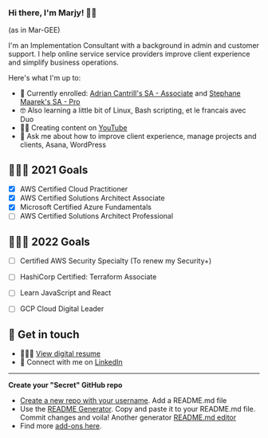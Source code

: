 ### Hi there, I'm Marjy! 👋🏾 

(as in Mar-GEE)

I'm an Implementation Consultant with a background in admin and customer support. I help online service service providers improve client experience and simplify business operations. 

Here's what I'm up to:

- 📖 Currently enrolled: [Adrian Cantrill's SA - Associate](https://learn.cantrill.io) and [Stephane Maarek's SA - Pro](https://www.udemy.com/course/aws-solutions-architect-professional/)
- 🤓 Also learning a little bit of Linux, Bash scripting, et le francais avec Duo
- ✍🏾 Creating content on [YouTube](https://www.youtube.com/channel/UCH45NDaOXaxnGw5RBBgYQOg) 
- 💬 Ask me about how to improve client experience, manage projects and clients, Asana, WordPress

## 👩🏾‍💻 2021 Goals
- [x] AWS Certified Cloud Practitioner
- [x] AWS Certified Solutions Architect Associate
- [x] Microsoft Certified Azure Fundamentals
- [ ] AWS Certified Solutions Architect Professional

## 👩🏾‍💻 2022 Goals
- [ ] Certified AWS Security Specialty (To renew my Security+)
- [ ] HashiCorp Certified: Terraform Associate
- [ ] Learn JavaScript and React
- [ ] GCP Cloud Digital Leader 


## 🔗 Get in touch
- 👷🏾‍♀️ [View digital resume](https://mguery.github.io/resume/)
- 🔗 Connect with me on [LinkedIn](https://www.linkedin.com/in/msguery/)

---

**Create your "Secret" GitHub repo**
- [Create a new repo with your username](https://dev.to/puf17640/github-secret-add-a-readme-to-your-profile-25j1). Add a README.md file
- Use the [README Generator](https://rahuldkjain.github.io/gh-profile-readme-generator/). Copy and paste it to your README.md file. Commit changes and voila! Another generator [README.md editor](https://readme.so/editor)
- Find more [add-ons here](https://github.com/anuraghazra/github-readme-stats).
